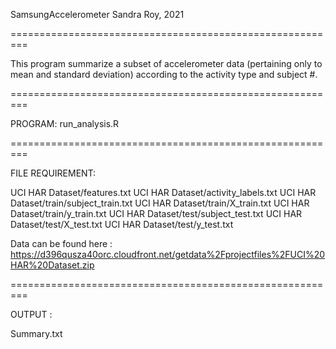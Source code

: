 SamsungAccelerometer
Sandra Roy, 2021

=========================================================

This program summarize a subset of accelerometer data (pertaining only to mean and standard deviation) according to the activity type and subject #.

=========================================================

PROGRAM: 
run_analysis.R 

=========================================================

FILE REQUIREMENT:

UCI HAR Dataset/features.txt
UCI HAR Dataset/activity_labels.txt
UCI HAR Dataset/train/subject_train.txt
UCI HAR Dataset/train/X_train.txt
UCI HAR Dataset/train/y_train.txt
UCI HAR Dataset/test/subject_test.txt
UCI HAR Dataset/test/X_test.txt
UCI HAR Dataset/test/y_test.txt

Data can be found here : https://d396qusza40orc.cloudfront.net/getdata%2Fprojectfiles%2FUCI%20HAR%20Dataset.zip  

=========================================================

OUTPUT :

Summary.txt
